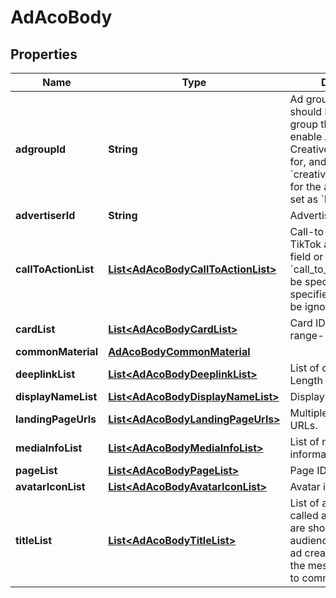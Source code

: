 # AdAcoBody

## Properties
Name | Type | Description | Notes
------------ | ------------- | ------------- | -------------
**adgroupId** | **String** | Ad group ID. The ID should be of the ad group that you will enable Automated Creative Optimization for, and &#x60;creative_material_mode&#x60; for the ad group must be set as &#x60;DYNAMIC&#x60;. |  [optional]
**advertiserId** | **String** | Advertiser ID.  |[required]  
**callToActionList** | [**List&lt;AdAcoBodyCallToActionList&gt;**](AdAcoBodyCallToActionList.md) | Call-to-action list. For TikTok ads, either this field or &#x60;call_to_action_id&#x60; must be specified. If both are specified, this field will be ignored. |  [optional]
**cardList** | [**List&lt;AdAcoBodyCardList&gt;**](AdAcoBodyCardList.md) | Card ID list. Length range- [0,1]. |  [optional]
**commonMaterial** | [**AdAcoBodyCommonMaterial**](AdAcoBodyCommonMaterial.md) |  |  [optional]
**deeplinkList** | [**List&lt;AdAcoBodyDeeplinkList&gt;**](AdAcoBodyDeeplinkList.md) | List of open URLs. Length range- [0,1] |  [optional]
**displayNameList** | [**List&lt;AdAcoBodyDisplayNameList&gt;**](AdAcoBodyDisplayNameList.md) | Display names. |  [optional]
**landingPageUrls** | [**List&lt;AdAcoBodyLandingPageUrls&gt;**](AdAcoBodyLandingPageUrls.md) | Multiple landing page URLs. |  [optional]
**mediaInfoList** | [**List&lt;AdAcoBodyMediaInfoList&gt;**](AdAcoBodyMediaInfoList.md) | List of media information. |  [optional]
**pageList** | [**List&lt;AdAcoBodyPageList&gt;**](AdAcoBodyPageList.md) | Page ID list. |  [optional]
**avatarIconList** | [**List&lt;AdAcoBodyAvatarIconList&gt;**](AdAcoBodyAvatarIconList.md) | Avatar image list. |  [optional]
**titleList** | [**List&lt;AdAcoBodyTitleList&gt;**](AdAcoBodyTitleList.md) | List of ad titles (also called ad texts). Ad titles are shown to your audience as part of your ad creative, to deliver the message you intend to communicate to them. |  [optional]
